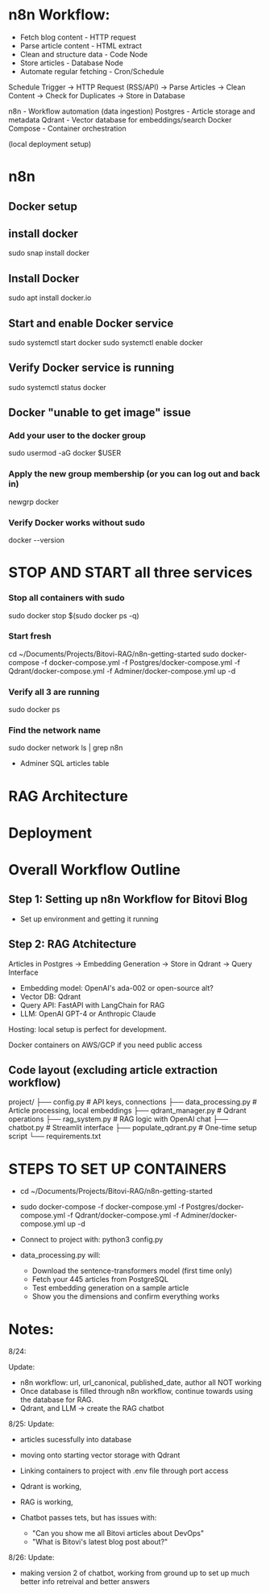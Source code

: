 # n8n Workflow:

- Fetch blog content - HTTP request
- Parse article content - HTML extract
- Clean and structure data - Code Node
- Store articles - Database Node
- Automate regular fetching - Cron/Schedule

Schedule Trigger → HTTP Request (RSS/API) → Parse Articles → 
Clean Content → Check for Duplicates → Store in Database

n8n - Workflow automation (data ingestion)
Postgres - Article storage and metadata
Qdrant - Vector database for embeddings/search
Docker Compose - Container orchestration

(local deployment setup)

# n8n
## Docker setup
## install docker
sudo snap install docker

## Install Docker
sudo apt install docker.io

## Start and enable Docker service
sudo systemctl start docker
sudo systemctl enable docker

## Verify Docker service is running
sudo systemctl status docker

## Docker "unable to get image" issue
### Add your user to the docker group
sudo usermod -aG docker $USER

### Apply the new group membership (or you can log out and back in)
newgrp docker

### Verify Docker works without sudo
docker --version


# STOP AND START all three services
### Stop all containers with sudo
sudo docker stop $(sudo docker ps -q)

### Start fresh
cd ~/Documents/Projects/Bitovi-RAG/n8n-getting-started
sudo docker-compose -f docker-compose.yml -f Postgres/docker-compose.yml -f Qdrant/docker-compose.yml -f Adminer/docker-compose.yml up -d


### Verify all 3 are running
sudo docker ps

### Find the network name
sudo docker network ls | grep n8n


- Adminer SQL articles table



# RAG Architecture


# Deployment


# Overall Workflow Outline
## Step 1: Setting up n8n Workflow for Bitovi Blog
- Set up environment and getting it running


## Step 2: RAG Atchitecture 
Articles in Postgres -> Embedding Generation -> Store in Qdrant -> Query Interface

- Embedding model: OpenAI's ada-002 or open-source alt?
- Vector DB: Qdrant
- Query API: FastAPI with LangChain for RAG
- LLM: OpenAI GPT-4 or Anthropic Claude

Hosting: local setup is perfect for development. 

Docker containers on AWS/GCP if you need public access

## Code layout (excluding article extraction workflow)
project/
├── config.py              # API keys, connections
├── data_processing.py      # Article processing, local embeddings
├── qdrant_manager.py       # Qdrant operations
├── rag_system.py          # RAG logic with OpenAI chat
├── chatbot.py             # Streamlit interface
├── populate_qdrant.py     # One-time setup script
└── requirements.txt



# STEPS TO SET UP CONTAINERS
- cd ~/Documents/Projects/Bitovi-RAG/n8n-getting-started
- sudo docker-compose -f docker-compose.yml -f Postgres/docker-compose.yml -f Qdrant/docker-compose.yml -f Adminer/docker-compose.yml up -d

- Connect to project with: python3 config.py

- data_processing.py will:
  - Download the sentence-transformers model (first time only)
  - Fetch your 445 articles from PostgreSQL
  - Test embedding generation on a sample article
  - Show you the dimensions and confirm everything works



# Notes:

8/24:

Update:
- n8n workflow: url, url_canonical, published_date, author all NOT working
- Once database is filled through n8n workflow, continue towards using the database for RAG.
- Qdrant, and LLM -> create the RAG chatbot


8/25:
Update: 
- articles sucessfully into database
- moving onto starting vector storage with Qdrant

- Linking containers to project with .env file through port access 

- Qdrant is working,
- RAG is working, 
- Chatbot passes tets, but has issues with:
  - "Can you show me all Bitovi articles about DevOps"
  - "What is Bitovi's latest blog post about?" 

8/26:
Update:
- making version 2 of chatbot, working from ground up to set up much better info retreival and better answers
